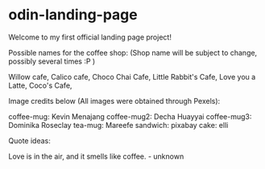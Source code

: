 # odin-landing-page

Welcome to my first official landing page project!

Possible names for the coffee shop:
(Shop name will be subject to change, possibly several times :P )

Willow cafe, 
Calico cafe, 
Choco Chai Cafe, 
Little Rabbit's Cafe, 
Love you a Latte, 
Coco's Cafe, 


Image credits below (All images were obtained through Pexels):

coffee-mug: Kevin Menajang 
coffee-mug2: Decha Huayyai
coffee-mug3: Dominika Roseclay
tea-mug: Mareefe
sandwich: pixabay
cake: elli

Quote ideas:

Love is in the air, and it smells like coffee. - unknown 